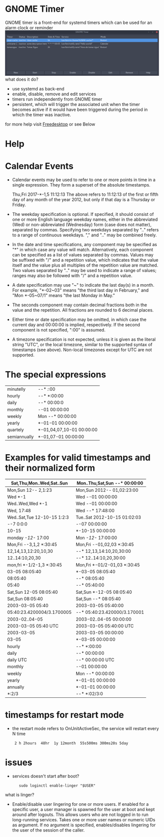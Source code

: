 # GNOME Timer

GNOME timer is a front-end for systemd timers which can be used for an alarm clock or reminder
![N|Solid](https://raw.githubusercontent.com/killown/gnome-timer/master/Images/screenshot.png)
what does it do?
 - use systemd as back-end
 - enable, disable, remove and edit services
 - timers run independently from GNOME timer
 - persistent, which will trigger the associated unit when the timer becomes active if it would have been triggered during the period in which the timer was inactive.

for more help visit [Freedesktop](https://www.freedesktop.org/software/systemd/man/systemd.time.html) or see Below


# Help
# Calendar Events

- Calendar events may be used to refer to one or more points in time in a single expression. They form a superset of the absolute timestamps.

     Thu,Fri 2017-*-1,5 11:12:13
The above refers to 11:12:13 of the first or fifth day of any month of the year 2012, but only if that day is a Thursday or Friday.

- The weekday specification is optional. If specified, it should consist of one or more English language weekday names, either in the abbreviated (Wed) or non-abbreviated (Wednesday) form (case does not matter), separated by commas. Specifying two weekdays separated by ".." refers to a range of continuous weekdays. "," and ".." may be combined freely.

- In the date and time specifications, any component may be specified as "*" in which case any value will match. Alternatively, each component can be specified as a list of values separated by commas. Values may be suffixed with "/" and a repetition value, which indicates that the value itself and the value plus all multiples of the repetition value are matched. Two values separated by ".." may be used to indicate a range of values; ranges may also be followed with "/" and a repetition value.

- A date specification may use "~" to indicate the last day(s) in a month. For example, "*-02~03" means "the third last day in February," and "Mon *-05~07/1" means "the last Monday in May."

- The seconds component may contain decimal fractions both in the value and the repetition. All fractions are rounded to 6 decimal places.

- Either time or date specification may be omitted, in which case the current day and 00:00:00 is implied, respectively. If the second component is not specified, ":00" is assumed.

- A timezone specification is not expected, unless it is given as the literal string "UTC", or the local timezone, similar to the supported syntax of timestamps (see above). Non-local timezones except for UTC are not supported.

# The special expressions

|            |                         |
|------------|-------------------------|
minutelly    |*-*-* *:*:00   
|hourly      |*-*-* *:00:00            |
|daily       |*-*-* 00:00:0            |
|monthly     |*-*-01 00:00:00          |
|weekly      |Mon *-*-* 00:00:00       |
|yearly      |*-01-01 00:00:00         |
|quartely    |*-01,04,07,10-01 00:00:00|
|semiannually|*-01,07-01 00:00:00      |


# Examples for valid timestamps and their normalized form

|Sat,Thu,Mon..Wed,Sat..Sun   |Mon..Thu,Sat,Sun *-*-* 00:00:00|
|----------------------------|--------------------------------|
|Mon,Sun 12-*-* 2,1:23       |Mon,Sun 2012-*-* 01,02:23:00    |
|Wed *-1                     |Wed *-*-01 00:00:00             |
|Wed..Wed,Wed *-1            |Wed *-*-01 00:00:00             |
|Wed, 17:48                  |Wed *-*-* 17:48:00              |
|Wed..Sat,Tue 12-10-15 1:2:3|Tue..Sat 2012-10-15 01:02:03     |
|*-*-7 0:0:0                 |*-*-07 00:00:00                 |
|10-15                       |*-10-15 00:00:00                |
|monday *-12-* 17:00         |Mon *-12-* 17:00:00             |
|Mon,Fri *-*-3,1,2 *:30:45   |Mon,Fri *-*-01,02,03 *:30:45    |
|12,14,13,12:20,10,30        |*-*-* 12,13,14:10,20,30:00      |
|12..14:10,20,30             |*-*-* 12..14:10,20,30:00        |
|mon,fri *-1/2-1,3 *:30:45   |Mon,Fri *-01/2-01,03 *:30:45    |
|03-05 08:05:40              |*-03-05 08:05:40                |
|08:05:40                    |*-*-* 08:05:40                  |
|05:40                       |*-*-* 05:40:00                  |
|Sat,Sun 12-05 08:05:40      |Sat,Sun *-12-05 08:05:40        |
|Sat,Sun 08:05:40            |Sat,Sun *-*-* 08:05:40          |
|2003-03-05 05:40            |2003-03-05 05:40:00             |
|05:40:23.4200004/3.1700005  |*-*-* 05:40:23.420000/3.170001  |
|2003-02..04-05              |2003-02..04-05 00:00:00         |
|2003-03-05 05:40 UTC        |2003-03-05 05:40:00 UTC         |
|2003-03-05                  |2003-03-05 00:00:00             |
|03-05                       |*-03-05 00:00:00                |
|hourly                      |*-*-* *:00:00                   |
|daily                       |*-*-* 00:00:00                  |
|daily UTC                   |*-*-* 00:00:00 UTC              |
|monthly                     |*-*-01 00:00:00                 |
|weekly                      |Mon *-*-* 00:00:00              |
|yearly                      |*-01-01 00:00:00                |
|annually                    |*-01-01 00:00:00                |
|*:2/3                       |*-*-* *:02/3:0                  |

# timestamps for restart mode
- the restart mode refers to OnUnitActiveSec, the service will restart every N time

       2 h 2hours  48hr  1y 12month  55s500ms 300ms20s 5day

# issues
- services doesn't start after boot?

         sudo loginctl enable-linger "$USER"
what is linger?
- Enable/disable user lingering for one or more users. If enabled for a specific user, a user manager is spawned for the user at boot and kept around after logouts. This allows users who are not logged in to run long-running services. Takes one or more user names or numeric UIDs as argument. If no argument is specified, enables/disables lingering for the user of the session of the caller.

